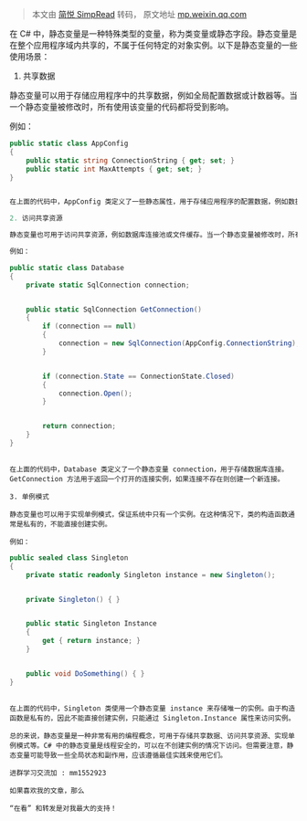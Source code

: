 > 本文由 [简悦 SimpRead](http://ksria.com/simpread/) 转码， 原文地址 [mp.weixin.qq.com](https://mp.weixin.qq.com/s/mPfLLZGncwo86MxBEQiWTA)

在 C# 中，静态变量是一种特殊类型的变量，称为类变量或静态字段。静态变量是在整个应用程序域内共享的，不属于任何特定的对象实例。以下是静态变量的一些使用场景：

1. 共享数据

静态变量可以用于存储应用程序中的共享数据，例如全局配置数据或计数器等。当一个静态变量被修改时，所有使用该变量的代码都将受到影响。

例如：

```c#
public static class AppConfig
{
    public static string ConnectionString { get; set; }
    public static int MaxAttempts { get; set; }
}
```
```c#

在上面的代码中，AppConfig 类定义了一些静态属性，用于存储应用程序的配置数据，例如数据库连接字符串和最大重试次数等。

2. 访问共享资源

静态变量也可用于访问共享资源，例如数据库连接池或文件缓存。当一个静态变量被修改时，所有线程都可以访问到相同的资源。

例如：

```
```csharp
public static class Database
{
    private static SqlConnection connection;


    public static SqlConnection GetConnection()
    {
        if (connection == null)
        {
            connection = new SqlConnection(AppConfig.ConnectionString);
        }


        if (connection.State == ConnectionState.Closed)
        {
            connection.Open();
        }


        return connection;
    }
}
```
```

在上面的代码中，Database 类定义了一个静态变量 connection，用于存储数据库连接。GetConnection 方法用于返回一个打开的连接实例，如果连接不存在则创建一个新连接。

3. 单例模式

静态变量也可以用于实现单例模式，保证系统中只有一个实例。在这种情况下，类的构造函数通常是私有的，不能直接创建实例。

例如：

```
```csharp
public sealed class Singleton
{
    private static readonly Singleton instance = new Singleton();


    private Singleton() { }


    public static Singleton Instance
    {
        get { return instance; }
    }


    public void DoSomething() { }
}
```
```

在上面的代码中，Singleton 类使用一个静态变量 instance 来存储唯一的实例。由于构造函数是私有的，因此不能直接创建实例，只能通过 Singleton.Instance 属性来访问实例。

总的来说，静态变量是一种非常有用的编程概念，可用于存储共享数据、访问共享资源、实现单例模式等。C# 中的静态变量是线程安全的，可以在不创建实例的情况下访问。但需要注意，静态变量可能导致一些全局状态和副作用，应该遵循最佳实践来使用它们。

进群学习交流加 : mm1552923

如果喜欢我的文章，那么  

“在看” 和转发是对我最大的支持！